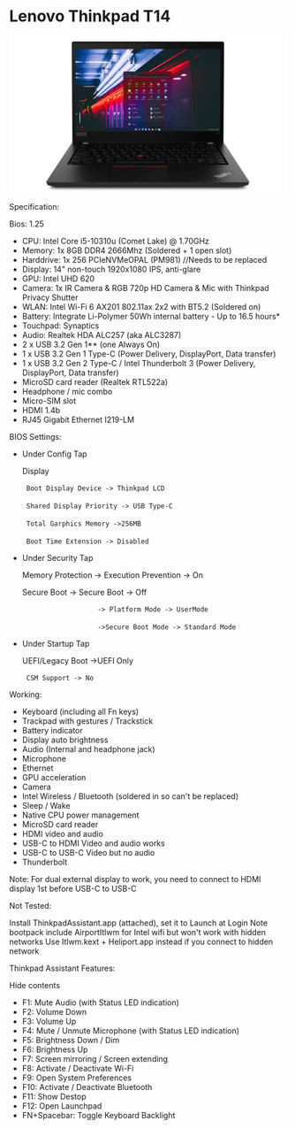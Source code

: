 # Lenovo Thinkpad T14

![Lenovo](./Screenshot/1.png)
 
Specification:

Bios: 1.25

- CPU: Intel Core i5-10310u (Comet Lake) @ 1.70GHz
- Memory: 1x 8GB DDR4 2666Mhz (Soldered + 1 open slot)
- Harddrive: 1x 256 PCIeNVMeOPAL (PM981) //Needs to be replaced
- Display: 14" non-touch 1920x1080 IPS, anti-glare 
- GPU: Intel UHD 620
- Camera: 1x IR Camera & RGB 720p HD Camera & Mic with Thinkpad Privacy Shutter
- WLAN: Intel Wi-Fi 6 AX201 802.11ax 2x2 with BT5.2 (Soldered on)
- Battery: Integrate Li-Polymer 50Wh internal battery - Up to 16.5 hours*
- Touchpad: Synaptics 
- Audio: Realtek HDA ALC257 (aka ALC3287)
- 2 x USB 3.2 Gen 1** (one Always On)
- 1 x USB 3.2 Gen 1 Type-C (Power Delivery, DisplayPort, Data transfer)
- 1 x USB 3.2 Gen 2 Type-C / Intel Thunderbolt 3 (Power Delivery, DisplayPort, Data transfer)
- MicroSD card reader (Realtek RTL522a)
- Headphone / mic combo
- Micro-SIM slot
- HDMI 1.4b
- RJ45 Gigabit Ethernet I219-LM
 

BIOS Settings:

- Under Config Tap

    Display

       Boot Display Device -> Thinkpad LCD

       Shared Display Priority -> USB Type-C

       Total Garphics Memory ->256MB

       Boot Time Extension -> Disabled

- Under Security Tap

    Memory Protection -> Execution Prevention -> On

    Secure Boot -> Secure Boot -> Off

                         -> Platform Mode -> UserMode

                         ->Secure Boot Mode -> Standard Mode

- Under Startup Tap

    UEFI/Legacy Boot ->UEFI Only

       CSM Support -> No 

Working:

 - Keyboard (including all Fn keys)
 - Trackpad with gestures / Trackstick
 - Battery indicator
 - Display auto brightness
 - Audio (Internal and headphone jack)
 - Microphone
 -  Ethernet
 -  GPU acceleration
 - Camera
 -  Intel Wireless / Bluetooth (soldered in so can't be replaced)
 - Sleep / Wake
 - Native CPU power management
 - MicroSD card reader
 - HDMI video and audio 
 - USB-C to HDMI Video and audio works
 - USB-C to USB-C Video but no audio
 - Thunderbolt 
 
Note: For dual external display to work, you need to connect to HDMI display 1st before USB-C to USB-C

 
Not Tested:


Install ThinkpadAssistant.app (attached), set it to Launch at Login
Note bootpack include AirportItlwm for Intel wifi but won't work with hidden networks
Use Itlwm.kext + Heliport.app instead if you connect to hidden network
 
Thinkpad Assistant Features:

  Hide contents
 
- F1: Mute Audio (with Status LED indication)
- F2: Volume Down
- F3: Volume Up
- F4: Mute / Unmute Microphone (with Status LED indication)
- F5: Brightness Down / Dim
- F6: Brightness Up
- F7: Screen mirroring / Screen extending
- F8: Activate / Deactivate Wi-Fi
- F9: Open System Preferences
- F10: Activate / Deactivate Bluetooth
- F11: Show Destop
- F12: Open Launchpad
- FN+Spacebar: Toggle Keyboard Backlight
 

